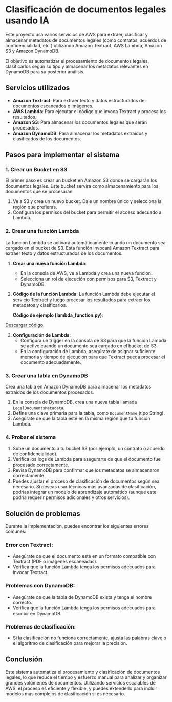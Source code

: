 # Clasificación de documentos legales usando IA

Este proyecto usa varios servicios de AWS para extraer, clasificar y almacenar metadatos de documentos legales (como contratos, acuerdos de confidencialidad, etc.) utilizando Amazon Textract, AWS Lambda, Amazon S3 y Amazon DynamoDB.

El objetivo es automatizar el procesamiento de documentos legales, clasificarlos según su tipo y almacenar los metadatos relevantes en DynamoDB para su posterior análisis.

## Servicios utilizados

- **Amazon Textract**: Para extraer texto y datos estructurados de documentos escaneados o imágenes.
- **AWS Lambda**: Para ejecutar el código que invoca Textract y procesa los resultados.
- **Amazon S3**: Para almacenar los documentos legales que serán procesados.
- **Amazon DynamoDB**: Para almacenar los metadatos extraídos y clasificados de los documentos.

## Pasos para implementar el sistema

### 1. Crear un Bucket en S3

El primer paso es crear un bucket en Amazon S3 donde se cargarán los documentos legales. Este bucket servirá como almacenamiento para los documentos que se procesarán.

1. Ve a S3 y crea un nuevo bucket. Dale un nombre único y selecciona la región que prefieras.
2. Configura los permisos del bucket para permitir el acceso adecuado a Lambda.

### 2. Crear una función Lambda

La función Lambda se activará automáticamente cuando un documento sea cargado en el bucket de S3. Esta función invocará Amazon Textract para extraer texto y datos estructurados de los documentos.

1. **Crear una nueva función Lambda**:
   - En la consola de AWS, ve a Lambda y crea una nueva función.
   - Selecciona un rol de ejecución con permisos para S3, Textract y DynamoDB.

2. **Código de la función Lambda**:
   La función Lambda debe ejecutar el servicio Textract y luego procesar los resultados para extraer los metadatos y clasificarlos.

   **Código de ejemplo (lambda_function.py)**:
   
  [Descargar código](lambdas/legal).

3. **Configuración de Lambda**:
   - Configura un trigger en la consola de S3 para que la función Lambda se active cuando un documento sea cargado en el bucket de S3.
   - En la configuración de Lambda, asegúrate de asignar suficiente memoria y tiempo de ejecución para que Textract pueda procesar el documento adecuadamente.

### 3. Crear una tabla en DynamoDB

Crea una tabla en Amazon DynamoDB para almacenar los metadatos extraídos de los documentos procesados.

1. En la consola de DynamoDB, crea una nueva tabla llamada `LegalDocumentsMetadata`.
2. Define una clave primaria para la tabla, como `DocumentName` (tipo String).
3. Asegúrate de que la tabla esté en la misma región que tu función Lambda.

### 4. Probar el sistema

1. Sube un documento a tu bucket S3 (por ejemplo, un contrato o acuerdo de confidencialidad).
2. Verifica los logs de Lambda para asegurarte de que el documento fue procesado correctamente.
3. Revisa DynamoDB para confirmar que los metadatos se almacenaron correctamente.
4. Puedes ajustar el proceso de clasificación de documentos según sea necesario. Si deseas usar técnicas más avanzadas de clasificación, podrías integrar un modelo de aprendizaje automático (aunque este podría requerir permisos adicionales y otros servicios).

## Solución de problemas

Durante la implementación, puedes encontrar los siguientes errores comunes:

### Error con Textract:
- Asegúrate de que el documento esté en un formato compatible con Textract (PDF o imágenes escaneadas).
- Verifica que la función Lambda tenga los permisos adecuados para invocar Textract.

### Problemas con DynamoDB:
- Asegúrate de que la tabla de DynamoDB exista y tenga el nombre correcto.
- Verifica que la función Lambda tenga los permisos adecuados para escribir en DynamoDB.

### Problemas de clasificación:
- Si la clasificación no funciona correctamente, ajusta las palabras clave o el algoritmo de clasificación para mejorar la precisión.

## Conclusión

Este sistema automatiza el procesamiento y clasificación de documentos legales, lo que reduce el tiempo y esfuerzo manual para analizar y organizar grandes volúmenes de documentos. Utilizando servicios escalables de AWS, el proceso es eficiente y flexible, y puedes extenderlo para incluir modelos más complejos de clasificación si es necesario.


